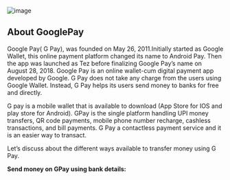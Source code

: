 ![image](https://github.com/vananu/Gpay-TD/assets/134517189/120e48ad-e67a-49a9-ade7-8f9f58ce3ede)
## About GooglePay
Google Pay( G Pay), was founded on May 26, 2011.Initially started as Google Wallet, this online payment platform changed its name to Android Pay. Then the app was launched as Tez before finalizing Google Pay’s name on August 28, 2018. Google Pay is an online wallet-cum digital payment app developed by Google.  G Pay does not take any charge from the users using Google Wallet. Instead, G Pay helps its users send money to banks for free and directly.

G pay is a mobile wallet that is available to download (App Store for IOS and play store for Android). GPay is the single platform handling UPI money transfers, QR code payments, mobile phone number recharge, cashless transactions, and bill payments. G Pay a contactless payment service and it is an easier way to transact. 

 Let’s discuss about the different ways  available  to  transfer  money  using G Pay. 
 
**Send money on GPay using bank details:**
